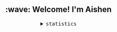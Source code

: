 <div align="center">
  <h2>
    :wave: Welcome! I'm Aishen
  </h2>

<details><summary><samp>statistics</samp></summary><br>
  <img src="https://github-readme-stats.vercel.app/api?username=aishenreemo&show_icons=true&count_private=true&include_all_commits=true&theme=dark&show_icons=true&layout=compact&bg_color=00000000"/><br><br>
  <img src="https://github-readme-stats.vercel.app/api/wakatime?langs_count=6&username=aishen&layout=compact&theme=dark&v=2&bg_color=00000000"/><br><br>
  <img src="https://github-readme-stats.vercel.app/api/top-langs?username=aishenreemo&layout=compact&show_icons=true&theme=dark&bg_color=00000000"/>
</details>
</div>
